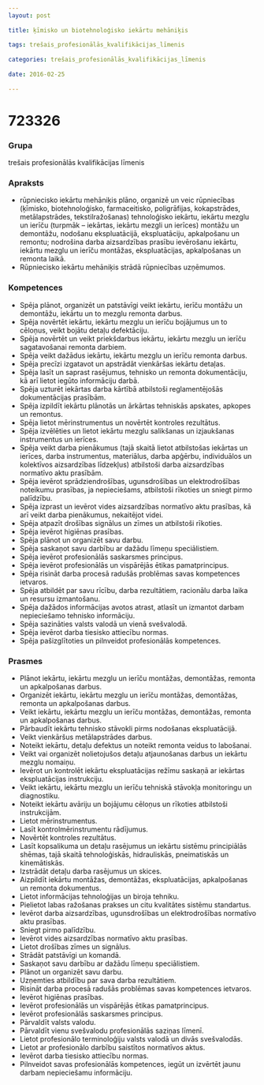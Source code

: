 ```yaml
---
layout: post
    
title: ķīmisko un biotehnoloģisko iekārtu mehāniķis
    
tags: trešais_profesionālās_kvalifikācijas_līmenis
    
categories: trešais_profesionālās_kvalifikācijas_līmenis
    
date: 2016-02-25
    
---
```

# 723326

### Grupa
trešais profesionālās kvalifikācijas līmenis

### Apraksts

* rūpniecisko iekārtu mehāniķis plāno, organizē un veic rūpniecības (ķīmisko, biotehnoloģisko, farmaceitisko, poligrāfijas, kokapstrādes, metālapstrādes, tekstilražošanas) tehnoloģisko iekārtu, iekārtu mezglu un ierīču (turpmāk – iekārtas, iekārtu mezgli un ierīces) montāžu un demontāžu, nodošanu ekspluatācijā, ekspluatāciju, apkalpošanu un remontu; nodrošina darba aizsardzības prasību ievērošanu iekārtu, iekārtu mezglu un ierīču montāžas, ekspluatācijas, apkalpošanas un remonta laikā.
* Rūpniecisko iekārtu mehāniķis strādā rūpniecības uzņēmumos.

### Kompetences

* Spēja plānot, organizēt un patstāvīgi veikt iekārtu, ierīču montāžu un demontāžu, iekārtu un to mezglu remonta darbus.
* Spēja novērtēt iekārtu, iekārtu mezglu un ierīču bojājumus un to cēloņus, veikt bojātu detaļu defektāciju.
* Spēja novērtēt un veikt priekšdarbus iekārtu, iekārtu mezglu un ierīču sagatavošanai remonta darbiem.
* Spēja veikt dažādus iekārtu, iekārtu mezglu un ierīču remonta darbus.
* Spēja precīzi izgatavot un apstrādāt vienkāršas iekārtu detaļas.
* Spēja lasīt un saprast rasējumus, tehnisko un remonta dokumentāciju, kā arī lietot iegūto informāciju darbā.
* Spēja uzturēt iekārtas darba kārtībā atbilstoši reglamentējošās dokumentācijas prasībām.
* Spēja izpildīt iekārtu plānotās un ārkārtas tehniskās apskates, apkopes un remontus.
* Spēja lietot mērinstrumentus un novērtēt kontroles rezultātus.
* Spēja izvēlēties un lietot iekārtu mezglu salikšanas un izjaukšanas instrumentus un ierīces.
* Spēja veikt darba pienākumus (tajā skaitā lietot atbilstošas iekārtas un ierīces, darba instrumentus, materiālus, darba apģērbu, individuālos un kolektīvos aizsardzības līdzekļus) atbilstoši darba aizsardzības normatīvo aktu prasībām.
* Spēja ievērot sprādziendrošības, ugunsdrošības un elektrodrošības noteikumu prasības, ja nepieciešams, atbilstoši rīkoties un sniegt pirmo palīdzību.
* Spēja izprast un ievērot vides aizsardzības normatīvo aktu prasības, kā arī veikt darba pienākumus, nekaitējot videi.
* Spēja atpazīt drošības signālus un zīmes un atbilstoši rīkoties.
* Spēja ievērot higiēnas prasības.
* Spēja plānot un organizēt savu darbu.
* Spēja saskaņot savu darbību ar dažādu līmeņu speciālistiem.
* Spēja ievērot profesionālās saskarsmes principus.
* Spēja ievērot profesionālās un vispārējās ētikas pamatprincipus.
* Spēja risināt darba procesā radušās problēmas savas kompetences ietvaros.
* Spēja atbildēt par savu rīcību, darba rezultātiem, racionālu darba laika un resursu izmantošanu.
* Spēja dažādos informācijas avotos atrast, atlasīt un izmantot darbam nepieciešamo tehnisko informāciju.
* Spēja sazināties valsts valodā un vienā svešvalodā.
* Spēja ievērot darba tiesisko attiecību normas.
* Spēja pašizglītoties un pilnveidot profesionālās kompetences.

### Prasmes 
* Plānot iekārtu, iekārtu mezglu un ierīču montāžas, demontāžas, remonta un apkalpošanas darbus.
* Organizēt iekārtu, iekārtu mezglu un ierīču montāžas, demontāžas, remonta un apkalpošanas darbus.
* Veikt iekārtu, iekārtu mezglu un ierīču montāžas, demontāžas, remonta un apkalpošanas darbus.
* Pārbaudīt iekārtu tehnisko stāvokli pirms nodošanas ekspluatācijā.
* Veikt vienkāršus metālapstrādes darbus.
* Noteikt iekārtu, detaļu defektus un noteikt remonta veidus to labošanai.
* Veikt vai organizēt nolietojušos detaļu atjaunošanas darbus un iekārtu mezglu nomaiņu.
* Ievērot un kontrolēt iekārtu ekspluatācijas režīmu saskaņā ar iekārtas ekspluatācijas instrukciju.
* Veikt iekārtu, iekārtu mezglu un ierīču tehniskā stāvokļa monitoringu un diagnostiku.
* Noteikt iekārtu avāriju un bojājumu cēloņus un rīkoties atbilstoši instrukcijām.
* Lietot mērinstrumentus.
* Lasīt kontrolmērinstrumentu rādījumus.
* Novērtēt kontroles rezultātus.
* Lasīt kopsalikuma un detaļu rasējumus un iekārtu sistēmu principiālās shēmas, tajā skaitā tehnoloģiskās, hidrauliskās, pneimatiskās un kinemātiskās.
* Izstrādāt detaļu darba rasējumus un skices.
* Aizpildīt iekārtu montāžas, demontāžas, ekspluatācijas, apkalpošanas un remonta dokumentus.
* Lietot informācijas tehnoloģijas un biroja tehniku.
* Pielietot labas ražošanas prakses un citu kvalitātes sistēmu standartus.
* Ievērot darba aizsardzības, ugunsdrošības un elektrodrošības normatīvo aktu prasības.
* Sniegt pirmo palīdzību.
* Ievērot vides aizsardzības normatīvo aktu prasības.
* Lietot drošības zīmes un signālus.
* Strādāt patstāvīgi un komandā.
* Saskaņot savu darbību ar dažādu līmeņu speciālistiem.
* Plānot un organizēt savu darbu.
* Uzņemties atbildību par sava darba rezultātiem.
* Risināt darba procesā radušās problēmas savas kompetences ietvaros.
* Ievērot higiēnas prasības.
* Ievērot profesionālās un vispārējās ētikas pamatprincipus.
* Ievērot profesionālās saskarsmes principus.
* Pārvaldīt valsts valodu.
* Pārvaldīt vienu svešvalodu profesionālās saziņas līmenī.
* Lietot profesionālo terminoloģiju valsts valodā un divās svešvalodās.
* Lietot ar profesionālo darbību saistītos normatīvos aktus.
* Ievērot darba tiesisko attiecību normas.
* Pilnveidot savas profesionālās kompetences, iegūt un izvērtēt jaunu darbam nepieciešamu informāciju.